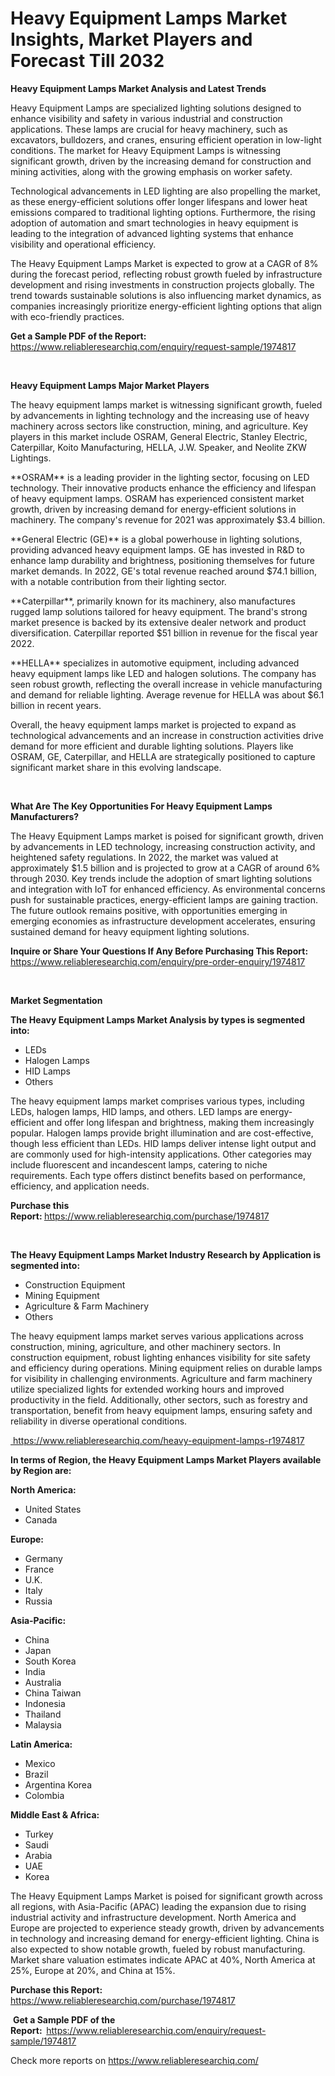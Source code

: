 <p><h1>Heavy Equipment Lamps Market Insights, Market Players and Forecast Till 2032</h1></p><p><strong>Heavy Equipment Lamps Market Analysis and Latest Trends</strong></p>
<p><p>Heavy Equipment Lamps are specialized lighting solutions designed to enhance visibility and safety in various industrial and construction applications. These lamps are crucial for heavy machinery, such as excavators, bulldozers, and cranes, ensuring efficient operation in low-light conditions. The market for Heavy Equipment Lamps is witnessing significant growth, driven by the increasing demand for construction and mining activities, along with the growing emphasis on worker safety.</p><p>Technological advancements in LED lighting are also propelling the market, as these energy-efficient solutions offer longer lifespans and lower heat emissions compared to traditional lighting options. Furthermore, the rising adoption of automation and smart technologies in heavy equipment is leading to the integration of advanced lighting systems that enhance visibility and operational efficiency.</p><p>The Heavy Equipment Lamps Market is expected to grow at a CAGR of 8% during the forecast period, reflecting robust growth fueled by infrastructure development and rising investments in construction projects globally. The trend towards sustainable solutions is also influencing market dynamics, as companies increasingly prioritize energy-efficient lighting options that align with eco-friendly practices.</p></p>
<p><strong>Get a Sample PDF of the Report:&nbsp;</strong> <a href="https://www.reliableresearchiq.com/enquiry/request-sample/1974817?utm_campaign=2173&utm_medium=2&utm_source=Github&utm_content=ia&utm_term=20022025&utm_id=heavy-equipment-lamps">https://www.reliableresearchiq.com/enquiry/request-sample/1974817</a></p>
<p>&nbsp;</p>
<p><strong>Heavy Equipment Lamps Major Market Players</strong></p>
<p><p>The heavy equipment lamps market is witnessing significant growth, fueled by advancements in lighting technology and the increasing use of heavy machinery across sectors like construction, mining, and agriculture. Key players in this market include OSRAM, General Electric, Stanley Electric, Caterpillar, Koito Manufacturing, HELLA, J.W. Speaker, and Neolite ZKW Lightings.</p><p>**OSRAM** is a leading provider in the lighting sector, focusing on LED technology. Their innovative products enhance the efficiency and lifespan of heavy equipment lamps. OSRAM has experienced consistent market growth, driven by increasing demand for energy-efficient solutions in machinery. The company's revenue for 2021 was approximately $3.4 billion.</p><p>**General Electric (GE)** is a global powerhouse in lighting solutions, providing advanced heavy equipment lamps. GE has invested in R&D to enhance lamp durability and brightness, positioning themselves for future market demands. In 2022, GE's total revenue reached around $74.1 billion, with a notable contribution from their lighting sector.</p><p>**Caterpillar**, primarily known for its machinery, also manufactures rugged lamp solutions tailored for heavy equipment. The brand's strong market presence is backed by its extensive dealer network and product diversification. Caterpillar reported $51 billion in revenue for the fiscal year 2022.</p><p>**HELLA** specializes in automotive equipment, including advanced heavy equipment lamps like LED and halogen solutions. The company has seen robust growth, reflecting the overall increase in vehicle manufacturing and demand for reliable lighting. Average revenue for HELLA was about $6.1 billion in recent years.</p><p>Overall, the heavy equipment lamps market is projected to expand as technological advancements and an increase in construction activities drive demand for more efficient and durable lighting solutions. Players like OSRAM, GE, Caterpillar, and HELLA are strategically positioned to capture significant market share in this evolving landscape.</p></p>
<p>&nbsp;</p>
<p><strong>What Are The Key Opportunities For Heavy Equipment Lamps Manufacturers?</strong></p>
<p><p>The Heavy Equipment Lamps market is poised for significant growth, driven by advancements in LED technology, increasing construction activity, and heightened safety regulations. In 2022, the market was valued at approximately $1.5 billion and is projected to grow at a CAGR of around 6% through 2030. Key trends include the adoption of smart lighting solutions and integration with IoT for enhanced efficiency. As environmental concerns push for sustainable practices, energy-efficient lamps are gaining traction. The future outlook remains positive, with opportunities emerging in emerging economies as infrastructure development accelerates, ensuring sustained demand for heavy equipment lighting solutions.</p></p>
<p><strong>Inquire or Share Your Questions If Any Before Purchasing This Report:</strong> <a href="https://www.reliableresearchiq.com/enquiry/pre-order-enquiry/1974817?utm_campaign=2173&utm_medium=2&utm_source=Github&utm_content=ia&utm_term=20022025&utm_id=heavy-equipment-lamps">https://www.reliableresearchiq.com/enquiry/pre-order-enquiry/1974817</a></p>
<p>&nbsp;</p>
<p><strong>Market Segmentation</strong></p>
<p><strong>The Heavy Equipment Lamps Market Analysis by types is segmented into:</strong></p>
<p><ul><li>LEDs</li><li>Halogen Lamps</li><li>HID Lamps</li><li>Others</li></ul></p>
<p><p>The heavy equipment lamps market comprises various types, including LEDs, halogen lamps, HID lamps, and others. LED lamps are energy-efficient and offer long lifespan and brightness, making them increasingly popular. Halogen lamps provide bright illumination and are cost-effective, though less efficient than LEDs. HID lamps deliver intense light output and are commonly used for high-intensity applications. Other categories may include fluorescent and incandescent lamps, catering to niche requirements. Each type offers distinct benefits based on performance, efficiency, and application needs.</p></p>
<p><strong>Purchase this Report:&nbsp;</strong><a href="https://www.reliableresearchiq.com/purchase/1974817?utm_campaign=2173&utm_medium=2&utm_source=Github&utm_content=ia&utm_term=20022025&utm_id=heavy-equipment-lamps">https://www.reliableresearchiq.com/purchase/1974817</a></p>
<p>&nbsp;</p>
<p><strong>The Heavy Equipment Lamps Market Industry Research by Application is segmented into:</strong></p>
<p><ul><li>Construction Equipment</li><li>Mining Equipment</li><li>Agriculture & Farm Machinery</li><li>Others</li></ul></p>
<p><p>The heavy equipment lamps market serves various applications across construction, mining, agriculture, and other machinery sectors. In construction equipment, robust lighting enhances visibility for site safety and efficiency during operations. Mining equipment relies on durable lamps for visibility in challenging environments. Agriculture and farm machinery utilize specialized lights for extended working hours and improved productivity in the field. Additionally, other sectors, such as forestry and transportation, benefit from heavy equipment lamps, ensuring safety and reliability in diverse operational conditions.</p></p>
<p><a href="https://www.reliableresearchiq.com/heavy-equipment-lamps-r1974817?utm_campaign=2173&utm_medium=2&utm_source=Github&utm_content=ia&utm_term=20022025&utm_id=heavy-equipment-lamps">&nbsp;https://www.reliableresearchiq.com/heavy-equipment-lamps-r1974817</a></p>
<p><strong>In terms of Region, the Heavy Equipment Lamps Market Players available by Region are:</strong></p>
<p>
    <p> <strong> North America: </strong>
        <ul>
            <li>United States</li>
            <li>Canada</li>
        </ul>
        </p> 
    <p> <strong> Europe: </strong>
        <ul>
            <li>Germany</li>
            <li>France</li>
            <li>U.K.</li>
            <li>Italy</li>
            <li>Russia</li>
        </ul>
        </p> 
    <p> <strong> Asia-Pacific: </strong>
        <ul>
            <li>China</li>
            <li>Japan</li>
            <li>South Korea</li>
            <li>India</li>
            <li>Australia</li>
            <li>China Taiwan</li>
            <li>Indonesia</li>
            <li>Thailand</li>
            <li>Malaysia</li>
        </ul>
        </p> 
    <p> <strong> Latin America: </strong>
        <ul>
            <li>Mexico</li>
            <li>Brazil</li>
            <li>Argentina Korea</li>
            <li>Colombia</li>
        </ul>
        </p> 
    <p> <strong> Middle East & Africa: </strong>
        <ul>
            <li>Turkey</li>
            <li>Saudi</li>
            <li>Arabia</li>
            <li>UAE</li>
            <li>Korea</li>
        </ul>
    </p>
    </p>
<p><p>The Heavy Equipment Lamps Market is poised for significant growth across all regions, with Asia-Pacific (APAC) leading the expansion due to rising industrial activity and infrastructure development. North America and Europe are projected to experience steady growth, driven by advancements in technology and increasing demand for energy-efficient lighting. China is also expected to show notable growth, fueled by robust manufacturing. Market share valuation estimates indicate APAC at 40%, North America at 25%, Europe at 20%, and China at 15%.</p></p>
<p><strong>Purchase this Report: </strong><a href="https://www.reliableresearchiq.com/purchase/1974817?utm_campaign=2173&utm_medium=2&utm_source=Github&utm_content=ia&utm_term=20022025&utm_id=heavy-equipment-lamps">https://www.reliableresearchiq.com/purchase/1974817</a></p>
<p>&nbsp;<strong>Get a Sample PDF of the Report:&nbsp;&nbsp;</strong><a href="https://www.reliableresearchiq.com/enquiry/request-sample/1974817?utm_campaign=2173&utm_medium=2&utm_source=Github&utm_content=ia&utm_term=20022025&utm_id=heavy-equipment-lamps">https://www.reliableresearchiq.com/enquiry/request-sample/1974817</a></p>
<p><strong></strong></p>
<p>Check more reports on <a href="https://www.reliableresearchiq.com/?utm_campaign=2173&utm_medium=2&utm_source=Github&utm_content=ia&utm_term=20022025&utm_id=heavy-equipment-lamps">https://www.reliableresearchiq.com/</a></p>